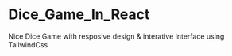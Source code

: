 # Dice_Game_In_React
Nice Dice Game with resposive design &amp; interative interface using TailwindCss

